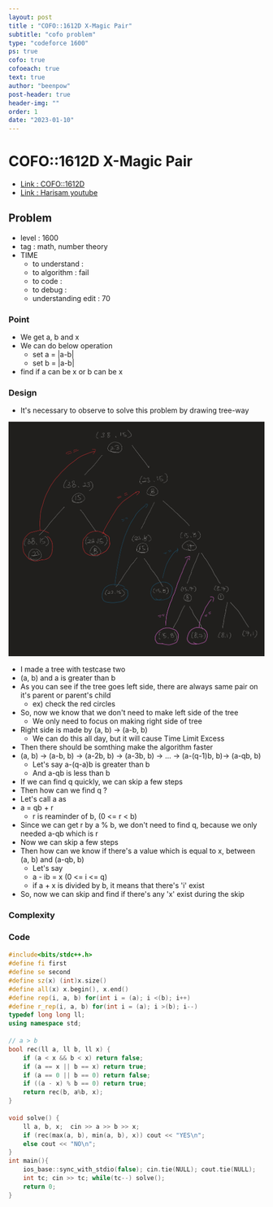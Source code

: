 ```yaml
---
layout: post
title : "COFO::1612D X-Magic Pair"
subtitle: "cofo problem"
type: "codeforce 1600"
ps: true
cofo: true
cofoeach: true
text: true
author: "beenpow"
post-header: true
header-img: ""
order: 1
date: "2023-01-10"
---
```

# COFO::1612D X-Magic Pair
- [Link : COFO::1612D](https://codeforces.com/problemset/problem/1612/D)
- [Link : Harisam youtube](https://www.youtube.com/watch?v=qSPFa3Fj4jU)

## Problem 

- level : 1600
- tag : math, number theory
- TIME
  - to understand    : 
  - to algorithm     : fail
  - to code          : 
  - to debug         : 
  - understanding edit : 70

### Point
- We get a, b and x
- We can do below operation
  - set a = |a-b|
  - set b = |a-b|
- find if a can be x or b can be x

### Design
- It's necessary to observe to solve this problem by drawing tree-way

![img1](/img/2023-01-10-cofo-1612D-1.png)
- I made a tree with testcase two
- (a, b) and a is greater than b
- As you can see if the tree goes left side, there are always same pair on it's parent or parent's child
  - ex) check the red circles
- So, now we know that we don't need to make left side of the tree
  - We only need to focus on making right side of tree
- Right side is made by (a, b) -> (a-b, b)
  - We can do this all day, but it will cause Time Limit Excess
- Then there should be somthing make the algorithm faster
- (a, b) -> (a-b, b) -> (a-2b, b) -> (a-3b, b) -> ... -> (a-(q-1)b, b)-> (a-qb, b)
  - Let's say a-(q-a)b is greater than b
  - And a-qb is less than b
- If we can find q quickly, we can skip a few steps
- Then how can we find q ?
- Let's call a as
- a = qb + r 
  - r is reaminder of b, (0 <= r < b)
- Since we can get r by a % b, we don't need to find q, because we only needed a-qb which is r
- Now we can skip a few steps
- Then how can we know if there's a value which is equal to x, between (a, b) and (a-qb, b)
  - Let's say
  - a - ib = x (0 <= i <= q)
  - if a + x is divided by b, it means that there's 'i' exist
- So, now we can skip and find if there's any 'x' exist during the skip

### Complexity

### Code

```cpp
#include<bits/stdc++.h>
#define fi first
#define se second
#define sz(x) (int)x.size()
#define all(x) x.begin(), x.end()
#define rep(i, a, b) for(int i = (a); i <(b); i++)
#define r_rep(i, a, b) for(int i = (a); i >(b); i--)
typedef long long ll;
using namespace std;

// a > b
bool rec(ll a, ll b, ll x) {
    if (a < x && b < x) return false;
    if (a == x || b == x) return true;
    if (a == 0 || b == 0) return false;
    if ((a - x) % b == 0) return true;
    return rec(b, a%b, x);
}

void solve() {
    ll a, b, x;  cin >> a >> b >> x;
    if (rec(max(a, b), min(a, b), x)) cout << "YES\n";
    else cout << "NO\n";
}
int main(){
    ios_base::sync_with_stdio(false); cin.tie(NULL); cout.tie(NULL);
    int tc; cin >> tc; while(tc--) solve();
    return 0;
}
```
